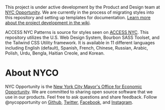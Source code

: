 This project is under active development by the Product and Design team at [NYC Opportunity](https://github.com/orgs/CityOfNewYork/teams/nycopportunity). We are currently in the process of migrating styles into this repository and setting up templates for documentation. [Learn more about the project development in the wiki](https://github.com/CityOfNewYork/ACCESS-NYC-PATTERNS/wiki/Development).

ACCESS NYC Patterns is source for styles seen on [ACCESS NYC](https://access.nyc.gov). This repository utilizes the U.S. Web Design System, Bourbon SASS Toolset, and the Tailwind CSS Utility framework. It is available in 11 different languages including English (default), Spanish, French, Chinese, Russian, Arabic, Polish, Urdu, Bengla, Haitian Creole, and Korean.

# About NYCO

NYC Opportunity is the [New York City Mayor's Office for Economic Opportunity](http://nyc.gov/opportunity). We are committed to sharing open source software that we use in our products. Feel free to ask questions and share feedback. Follow @nycopportunity on [Github](https://github.com/orgs/CityOfNewYork/teams/nycopportunity), [Twitter](https://twitter.com/nycopportunity), [Facebook](https://www.facebook.com/NYCOpportunity/), and [Instagram](https://www.instagram.com/nycopportunity/).
